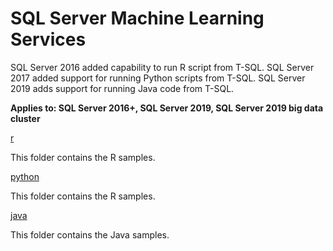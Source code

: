# SQL Server Machine Learning Services

SQL Server 2016 added capability to run R script from T-SQL. SQL Server 2017 added support for running Python scripts from T-SQL. SQL Server 2019 adds support for running Java code from T-SQL.

**Applies to: SQL Server 2016+, SQL Server 2019, SQL Server 2019 big data cluster**

[r](r)

This folder contains the R samples.

[python](python)

This folder contains the R samples.

[java](java)

This folder contains the Java samples.
